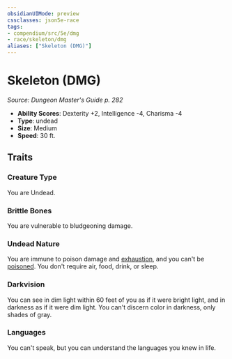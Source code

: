 ```yaml
---
obsidianUIMode: preview
cssclasses: json5e-race
tags:
- compendium/src/5e/dmg
- race/skeleton/dmg
aliases: ["Skeleton (DMG)"]
---
```

# Skeleton (DMG)
*Source: Dungeon Master's Guide p. 282*  

- **Ability Scores**: Dexterity +2, Intelligence -4, Charisma -4
- **Type**: undead
- **Size**: Medium
- **Speed**: 30 ft.

## Traits

### Creature Type

You are Undead.

### Brittle Bones

You are vulnerable to bludgeoning damage.

### Undead Nature

You are immune to poison damage and [exhaustion](2-Mechanics/CLI/rules/conditions.md#Exhaustion), and you can't be [poisoned](2-Mechanics/CLI/rules/conditions.md#Poisoned). You don't require air, food, drink, or sleep.

### Darkvision

You can see in dim light within 60 feet of you as if it were bright light, and in darkness as if it were dim light. You can't discern color in darkness, only shades of gray.

### Languages

You can't speak, but you can understand the languages you knew in life.